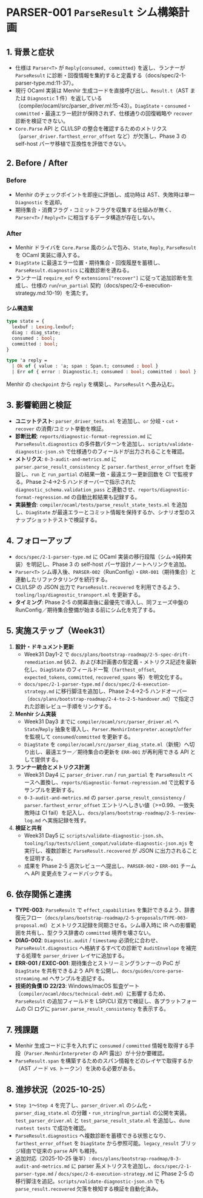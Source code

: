 # PARSER-001 `ParseResult` シム構築計画

## 1. 背景と症状
- 仕様は `Parser<T>` が `Reply{consumed, committed}` を返し、ランナーが `ParseResult` に診断・回復情報を集約すると定義する（docs/spec/2-1-parser-type.md:11-37）。  
- 現行 OCaml 実装は Menhir 生成コードを直接呼び出し、`Result.t`（AST または `Diagnostic` 1 件）を返している（compiler/ocaml/src/parser_driver.ml:15-43）。`DiagState`・`consumed`・`committed`・最遠エラー統計が保持されず、仕様通りの回復戦略や `recover` 診断を検証できない。  
- `Core.Parse` API と CLI/LSP の整合を確認するためのメトリクス（`parser_driver.farthest_error_offset` など）が欠落し、Phase 3 の self-host パーサ移植で互換性を評価できない。

## 2. Before / After
### Before
- Menhir のチェックポイントを即座に評価し、成功時は AST、失敗時は単一 `Diagnostic` を返却。  
- 期待集合・消費フラグ・コミットフラグを収集する仕組みが無く、`Parser<T>` / `Reply<T>` に相当するデータ構造が存在しない。

### After
- Menhir ドライバを `Core.Parse` 風のシムで包み、`State`, `Reply`, `ParseResult` を OCaml 実装に導入する。  
- `DiagState` に最遠エラー位置・期待集合・回復履歴を蓄積し、`ParseResult.diagnostics` に複数診断を連ねる。  
- ランナーは `require_eof` や `extensions["recover"]` に従って追加診断を生成し、仕様の `run`/`run_partial` 契約（docs/spec/2-6-execution-strategy.md:10-19）を満たす。

#### シム構造案
```ocaml
type state = {
  lexbuf : Lexing.lexbuf;
  diag : diag_state;
  consumed : bool;
  committed : bool;
}

type 'a reply =
  | Ok of { value : 'a; span : Span.t; consumed : bool }
  | Err of { error : Diagnostic.t; consumed : bool; committed : bool }
```
Menhir の `checkpoint` から `reply` を構築し、`ParseResult` へ畳み込む。

## 3. 影響範囲と検証
- **ユニットテスト**: `parser_driver_tests.ml` を追加し、`or` 分岐・`cut`・`recover` の消費/コミット挙動を検証。  
- **診断比較**: `reports/diagnostic-format-regression.md` に `ParseResult.diagnostics` の多件数パターンを追加し、`scripts/validate-diagnostic-json.sh` で仕様通りのフィールドが出力されることを確認。  
- **メトリクス**: `0-3-audit-and-metrics.md` に `parser.parse_result_consistency` と `parser.farthest_error_offset` を新設し、`run` と `run_partial` の結果一致・最遠エラー更新回数を CI で監視する。Phase 2-4→2-5 ハンドオーバーで指示された `diagnostic_schema.validation_pass` と連動させ、`reports/diagnostic-format-regression.md` の自動比較結果も記録する。
- **実装整合**: `compiler/ocaml/tests/parse_result_state_tests.ml` を追加し、`DiagState` が最遠エラーとコミット情報を保持するか、シナリオ型のスナップショットテストで検証する。

## 4. フォローアップ
- `docs/spec/2-1-parser-type.md` に OCaml 実装の移行段階（シム→純粋実装）を明記し、Phase 3 の self-host パーサ設計ノートへリンクを追加。  
- `Parser<T>` シム導入後、`PARSER-002`（RunConfig）・`ERR-001`（期待集合）と連動したリファクタリングを続行する。  
- CLI/LSP の JSON 出力で `ParseResult.recovered` を利用できるよう、`tooling/lsp/diagnostic_transport.ml` を更新する。
- **タイミング**: Phase 2-5 の開幕直後に最優先で導入し、同フェーズ中盤の RunConfig／期待集合整備が始まる前にシム化を完了する。

## 5. 実施ステップ（Week31）
1. **設計・ドキュメント更新**  
   - Week31 Day1-2 で `docs/plans/bootstrap-roadmap/2-5-spec-drift-remediation.md` §6.2、および本計画書の型定義・メトリクス記述を最新化し、`DiagState` のフィールド一覧（`farthest_offset`, `expected_tokens`, `committed`, `recovered_spans` 等）を明文化する。  
   - `docs/spec/2-1-parser-type.md` / `docs/spec/2-6-execution-strategy.md` に移行脚注を追加し、Phase 2-4→2-5 ハンドオーバー（`docs/plans/bootstrap-roadmap/2-4-to-2-5-handover.md`）で指定された診断レビュー手順をリンクする。
2. **Menhir シム実装**  
   - Week31 Day3 までに `compiler/ocaml/src/parser_driver.ml` へ `State`/`Reply` 抽象を導入し、`Parser.MenhirInterpreter.accept`/`offer` を監視して `consumed`/`committed` を更新する。  
   - `DiagState` を `compiler/ocaml/src/parser_diag_state.ml`（新規）へ切り出し、最遠エラー／期待集合の更新を `ERR-001` が再利用できる API として提供する。
3. **ランナー統合とメトリクス計測**  
   - Week31 Day4 に `parser_driver.run` / `run_partial` を `ParseResult` ベースへ置換し、`reports/diagnostic-format-regression.md` で比較するサンプルを更新する。  
   - `0-3-audit-and-metrics.md` の `parser.parse_result_consistency` / `parser.farthest_error_offset` エントリへしきい値（>=0.99、一致失敗時は CI fail）を記入し、`docs/plans/bootstrap-roadmap/2-5-review-log.md` へ実施記録を残す。
4. **検証と共有**  
   - Week31 Day5 に `scripts/validate-diagnostic-json.sh`、`tooling/lsp/tests/client_compat/validate-diagnostic-json.mjs` を実行し、複数診断と `ParseResult.recovered` が JSON に出力されることを証明する。  
   - 成果を Phase 2-5 週次レビューへ提出し、`PARSER-002`・`ERR-001` チームへ API 変更点をフィードバックする。

## 6. 依存関係と連携
- **TYPE-003**: `ParseResult` で `effect_capabilities` を集計できるよう、辞書復元フロー（`docs/plans/bootstrap-roadmap/2-5-proposals/TYPE-003-proposal.md`）とメトリクス記録を同期させる。シム導入時に IR への影響範囲を共有し、型クラス辞書の `committed` 境界を壊さない。
- **DIAG-002**: `Diagnostic.audit` / `timestamp` 必須化に合わせ、`ParseResult.diagnostics` へ格納するすべての診断で `AuditEnvelope` を補完する処理を `parser_driver` レイヤに追加する。
- **ERR-001 / EXEC-001**: 期待集合とストリーミングランナーの PoC が `DiagState` を共有できるよう API を公開し、`docs/guides/core-parse-streaming.md` へサンプルを追記する。
- **技術的負債 ID 22/23**: Windows/macOS 監査ゲート（`compiler/ocaml/docs/technical-debt.md`）に影響するため、`ParseResult` の追加フィールドを LSP/CLI 双方で検証し、各プラットフォームの CI ログに `parser.parse_result_consistency` を表示する。

## 7. 残課題
- Menhir 生成コードに手を入れずに `consumed` / `committed` 情報を取得する手段（`Parser.MenhirInterpreter` の API 露出）が十分か要確認。  
- `ParseResult.span` を構築するためのスパン情報をどのレイヤで取得するか（AST ノード vs. トークン）を決める必要がある。

## 8. 進捗状況（2025-10-25）
- `Step 1`〜`Step 4` を完了し、`parser_driver.ml` のシム化・`parser_diag_state.ml` の分離・`run_string`/`run_partial` の公開を実装。`test_parser_driver.ml` と `test_parse_result_state.ml` を追加し、`dune runtest tests` で成功を確認。
- `ParseResult.diagnostics` へ複数診断を蓄積できる状態となり、`farthest_error_offset` を `DiagState` から参照可能。`legacy_result` ブリッジ経由で従来の `parse` API も維持。
- 追加対応（2025-10-25 後半）: `docs/plans/bootstrap-roadmap/0-3-audit-and-metrics.md` に parser 系メトリクスを追加し、`docs/spec/2-1-parser-type.md` / `docs/spec/2-6-execution-strategy.md` に Phase 2-5 の移行脚注を追記。`scripts/validate-diagnostic-json.sh` でも `parse_result.recovered` 欠落を検知する検証を自動化済み。

